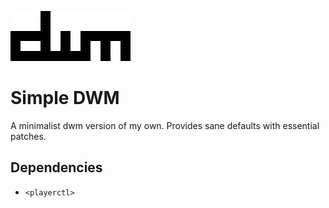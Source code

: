 ![DWM logo](/dwm.png) 
# Simple DWM 
A minimalist dwm version of my own. Provides sane defaults with essential patches.

## Dependencies
* `<playerctl>`


